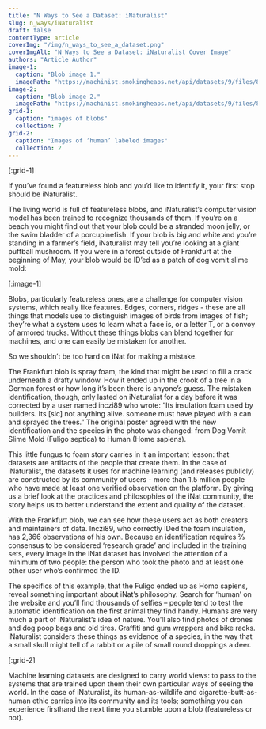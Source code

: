 ```yaml
---
title: "N Ways to See a Dataset: iNaturalist"
slug: n_ways/iNaturalist
draft: false
contentType: article
coverImg: "/img/n_ways_to_see_a_dataset.png"
coverImgAlt: "N Ways to See a Dataset: iNaturalist Cover Image"
authors: "Article Author"
image-1:
  caption: "Blob image 1."
  imagePath: "https://machinist.smokingheaps.net/api/datasets/9/files/81061301"
image-2:
  caption: "Blob image 2."
  imagePath: "https://machinist.smokingheaps.net/api/datasets/9/files/81061129"
grid-1:
  caption: "images of blobs"
  collection: 7
grid-2:
  caption: "Images of ‘human’ labeled images"
  collection: 2
---
```


[:grid-1]

If you’ve found a featureless blob and you’d like to identify it, your
first stop should be iNaturalist.

The living world is full of featureless blobs, and iNaturalist’s
computer vision model has been trained to recognize thousands of them.
If you’re on a beach you might find out that your blob could be a
stranded moon jelly, or the swim bladder of a porcupinefish. If your
blob is big and white and you’re standing in a farmer’s field,
iNaturalist may tell you’re looking at a giant puffball mushroom. If
you were in a forest outside of Frankfurt at the beginning of May,
your blob would be ID’ed as a patch of dog vomit slime mold:

[:image-1]

Blobs, particularly featureless ones, are a challenge for computer
vision systems, which really like features. Edges, corners, ridges -
these are all things that models use to distinguish images of birds
from images of fish; they’re what a system uses to learn what a face
is, or a letter T, or a convoy of armored trucks. Without these things
blobs can blend together for machines, and one can easily be mistaken
for another.

So we shouldn’t be too hard on iNat for making a mistake.

The Frankfurt blob is spray foam, the kind that might be used to fill
a crack underneath a drafty window. How it ended up in the crook of a
tree in a German forest or how long it’s been there is anyone’s guess.
The mistaken identification, though, only lasted on iNaturalist for a
day before it was corrected by a user named inczi89 who wrote: “Its
insulation foam used by builders. Its \[sic] not anything alive.
someone must have played with a can and sprayed the trees.” The
original poster agreed with the new identification and the species in
the photo was changed: from Dog Vomit Slime Mold (Fuligo septica) to
Human (Home sapiens).

This little fungus to foam story carries in it an important lesson:
that datasets are artifacts of the people that create them. In the
case of iNaturalist, the datasets it uses for machine learning (and
releases publicly) are constructed by its community of users - more
than 1.5 million people who have made at least one verified
observation on the platform. By giving us a brief look at the
practices and philosophies of the iNat community, the story helps us
to better understand the extent and quality of the dataset.

With the Frankfurt blob, we can see how these users act as both
creators and maintainers of data. Inczi89, who correctly IDed the foam
insulation, has 2,366 observations of his own. Because an
identification requires ⅔ consensus to be considered ‘research grade’
and included in the training sets, every image in the iNat dataset has
involved the attention of a minimum of two people: the person who took
the photo and at least one other user who’s confirmed the ID.

The specifics of this example, that the Fuligo ended up as Homo
sapiens, reveal something important about iNat’s philosophy. Search
for ‘human’ on the website and you’ll find thousands of selfies –
people tend to test the automatic identification on the first animal
they find handy. Humans are very much a part of iNaturalist’s idea of
nature. You’ll also find photos of drones and dog poop bags and old
tires. Graffiti and gum wrappers and bike racks. iNaturalist considers
these things as evidence of a species, in the way that a small skull
might tell of a rabbit or a pile of small round droppings a deer.

[:grid-2]

Machine learning datasets are designed to carry world views: to pass
to the systems that are trained upon them their own particular ways of
seeing the world. In the case of iNaturalist, its human-as-wildlife
and cigarette-butt-as-human ethic carries into its community and its
tools; something you can experience firsthand the next time you
stumble upon a blob (featureless or not).
